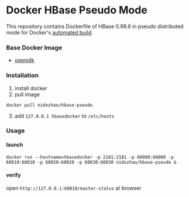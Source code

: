 # Docker HBase Pseudo Mode
This repository contains Dockerfile of HBase 0.98.6 in pseudo distributed mode for Docker's [automated build](https://hub.docker.com/r/nidozhao/hbase-pseudo/).

### Base Docker Image
- [openjdk](https://store.docker.com/images/openjdk?tab=description)

### Installation
1. install docker
2. pull image
```shell
docker pull nidozhao/hbase-pseudo
```
3. add `127.0.0.1 hbasedocker` to `/etc/hosts`

### Usage
#### launch
```shell
docker run --hostname=hbasedocker -p 2181:2181 -p 60000:60000 -p 60010:60010 -p 60020:60020 -p 60030:60030 nidozhao/hbase-pseudo &
```

#### verify
open `http://127.0.0.1:60010/master-status` at browser
